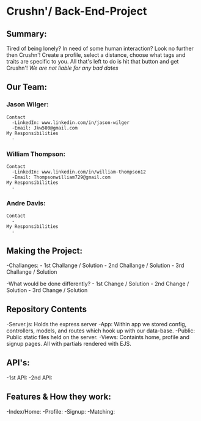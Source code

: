 # Crushn'/ Back-End-Project 
## Summary:
 Tired of being lonely? In need of some human interaction? Look no further then Crushn'! Create a profile, select a distance, choose what tags and traits are specific to you. All that's left to do is hit that button and get Crushn'! *We are not liable for any bad dates*
 
## Our Team:
  ### Jason Wilger:
    Contact
      -LinkedIn: www.linkedin.com/in/jason-wilger
      -Email: Jkw500@gmail.com
    My Responsibilities
      -
  ### William Thompson:
    Contact
      -LinkedIn: www.linkedin.com/in/william-thompson12
      -Email: Thompsonwilliam729@gmail.com
    My Responsibilities
      -
  ### Andre Davis:
    Contact
      -
    My Responsibilities
      -
## Making the Project:
  -Challanges:
    - 1st Challange / Solution
    - 2nd Challange / Solution
    - 3rd Challange / Solution
    
  -What would be done differently?
    - 1st Change / Solution
    - 2nd Change / Solution
    - 3rd Change / Solution

## Repository Contents 
  -Server.js: Holds the express server 
  -App: Within app we stored config, controllers, models, and routes which hook up with our data-base.
  -Public: Public static files held on the server. 
  -Views: Containts home, profile and signup pages. All with partials rendered with EJS.

## API's:
  -1st API:
  -2nd API:
  
## Features & How they work:
  -Index/Home:
  -Profile:
  -Signup:
  -Matching:

